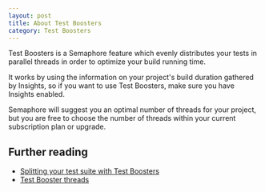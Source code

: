 ```yaml
---
layout: post
title: About Test Boosters
category: Test Boosters
---
```


Test Boosters is a Semaphore feature which evenly distributes your tests in
parallel threads in order to optimize your build running time.

It works by using the information on your project's build duration gathered by
Insights, so if you want to use Test Boosters, make sure you have Insights
enabled.

Semaphore will suggest you an optimal number of threads for your project, but
you are free to choose the number of threads within your current subscription
plan or upgrade.

## Further reading
- [Splitting your test suite with Test
Boosters](/docs/test_boosters/splitting-your-test-suite-with-test-boosters.html)
- [Test Booster threads](/docs/test_boosters/test-booster-threads.html)

